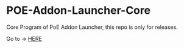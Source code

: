 # POE-Addon-Launcher-Core
Core Program of PoE Addon Launcher, this repo is only for releases.

Go to -> [HERE](https://github.com/POE-Addon-Launcher/PoE-Addon-Launcher)
